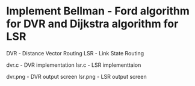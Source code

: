 # Implement Bellman - Ford algorithm for DVR and Dijkstra algorithm for LSR

DVR - Distance Vector Routing
LSR - Link State Routing

dvr.c - DVR implementation
lsr.c - LSR implementtaion

dvr.png - DVR output screen
lsr.png - LSR output screen
